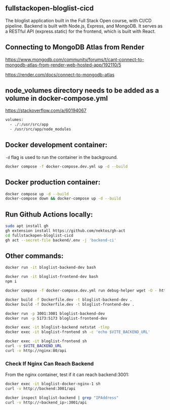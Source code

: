 ## fullstackopen-bloglist-cicd

The bloglist application built in the Full Stack Open course, with CI/CD pipeline.
Backend is built with Node.js, Express, and MongoDB.
It serves as a RESTful API (express.static) for the frontend, which is built with React.

## Connecting to MongoDB Atlas from Render

https://www.mongodb.com/community/forums/t/cant-connect-to-mongodb-atlas-from-render-web-hosted-app/192110/5

https://render.com/docs/connect-to-mongodb-atlas

## node_volumes directory needs to be added as a volume in docker-compose.yml

https://stackoverflow.com/a/60194067

```bash
volumes:
  - ./:/usr/src/app
  - /usr/src/app/node_modules
```

## Docker development container:

`-d` flag is used to run the container in the background.

```bash
docker compose -f docker-compose.dev.yml up -d --build
```

## Docker production container:

```bash
docker compose up -d --build
docker-compose down && docker-compose up -d --build
```

## Run Github Actions locally:

```bash
sudo apt install gh
gh extension install https://github.com/nektos/gh-act
cd fullstackopen-bloglist-cicd
gh act --secret-file backend/.env -j 'backend-ci'
```

## Other commands:

```bash
docker run -it bloglist-backend-dev bash

docker run -it bloglist-frontend-dev bash
npm i

docker compose -f docker-compose.dev.yml run debug-helper wget -O - http://frontend:5173

docker build -f Dockerfile.dev -t bloglist-backend-dev .
docker build -f Dockerfile.dev -t bloglist-frontend-dev .

docker run -p 3001:3001 bloglist-backend-dev
docker run -p 5173:5173 bloglist-frontend-dev

docker exec -it bloglist-backend netstat -tlnp
docker exec -it bloglist-frontend sh -c 'echo $VITE_BACKEND_URL'

docker exec -it bloglist-frontend sh
curl -v $VITE_BACKEND_URL
curl -v http://nginx:80/api
```

### Check If Nginx Can Reach Backend

From the nginx container, test if it can reach backend:3001:

```sh
docker exec -it bloglist-docker-nginx-1 sh
curl -v http://backend:3001/api
```

```sh
docker inspect bloglist-backend | grep "IPAddress"
curl -v http://<backend_ip>:3001/api
```
